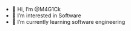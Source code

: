 - 👋 Hi, I’m @M4G1Ck
- 👀 I’m interested in Software
- 🌱 I’m currently learning software engineering

<!---
M4G1Ck/M4G1Ck is a ✨ special ✨ repository because its `README.md` (this file) appears on your GitHub profile.
You can click the Preview link to take a look at your changes.
--->
